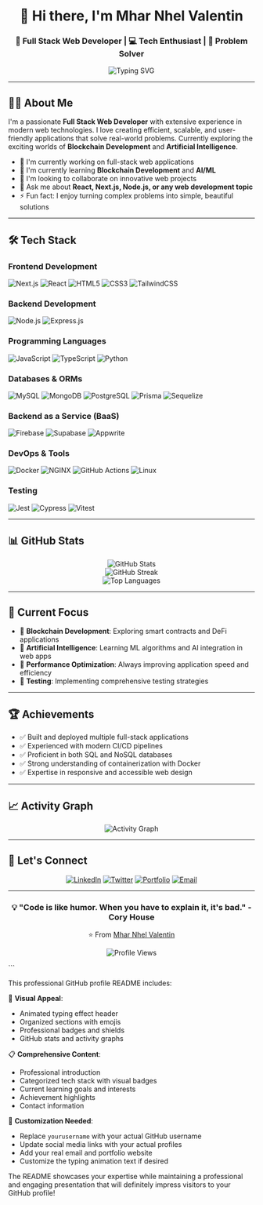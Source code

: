 <div align="center">
  <h1>👋 Hi there, I'm Mhar Nhel Valentin</h1>
  <h3>🚀 Full Stack Web Developer | 💻 Tech Enthusiast | 🌟 Problem Solver</h3>
  
  <p>
    <img src="https://readme-typing-svg.herokuapp.com?font=Fira+Code&pause=1000&color=2196F3&center=true&vCenter=true&width=435&lines=Full+Stack+Web+Developer;Always+learning+new+things;Building+amazing+web+experiences" alt="Typing SVG" />
  </p>
</div>

---

## 🧑‍💻 About Me

I'm a passionate **Full Stack Web Developer** with extensive experience in modern web technologies. I love creating efficient, scalable, and user-friendly applications that solve real-world problems. Currently exploring the exciting worlds of **Blockchain Development** and **Artificial Intelligence**.

- 🔭 I'm currently working on full-stack web applications
- 🌱 I'm currently learning **Blockchain Development** and **AI/ML**
- 👯 I'm looking to collaborate on innovative web projects
- 💬 Ask me about **React, Next.js, Node.js, or any web development topic**
- ⚡ Fun fact: I enjoy turning complex problems into simple, beautiful solutions

---

## 🛠️ Tech Stack

### Frontend Development
![Next.js](https://img.shields.io/badge/Next.js-000000?style=for-the-badge&logo=next.js&logoColor=white)
![React](https://img.shields.io/badge/React-20232A?style=for-the-badge&logo=react&logoColor=61DAFB)
![HTML5](https://img.shields.io/badge/HTML5-E34F26?style=for-the-badge&logo=html5&logoColor=white)
![CSS3](https://img.shields.io/badge/CSS3-1572B6?style=for-the-badge&logo=css3&logoColor=white)
![TailwindCSS](https://img.shields.io/badge/Tailwind_CSS-38B2AC?style=for-the-badge&logo=tailwind-css&logoColor=white)

### Backend Development
![Node.js](https://img.shields.io/badge/Node.js-43853D?style=for-the-badge&logo=node.js&logoColor=white)
![Express.js](https://img.shields.io/badge/Express.js-404D59?style=for-the-badge&logo=express&logoColor=white)

### Programming Languages
![JavaScript](https://img.shields.io/badge/JavaScript-F7DF1E?style=for-the-badge&logo=javascript&logoColor=black)
![TypeScript](https://img.shields.io/badge/TypeScript-007ACC?style=for-the-badge&logo=typescript&logoColor=white)
![Python](https://img.shields.io/badge/Python-3776AB?style=for-the-badge&logo=python&logoColor=white)

### Databases & ORMs
![MySQL](https://img.shields.io/badge/MySQL-00000F?style=for-the-badge&logo=mysql&logoColor=white)
![MongoDB](https://img.shields.io/badge/MongoDB-4EA94B?style=for-the-badge&logo=mongodb&logoColor=white)
![PostgreSQL](https://img.shields.io/badge/PostgreSQL-316192?style=for-the-badge&logo=postgresql&logoColor=white)
![Prisma](https://img.shields.io/badge/Prisma-3982CE?style=for-the-badge&logo=Prisma&logoColor=white)
![Sequelize](https://img.shields.io/badge/sequelize-323330?style=for-the-badge&logo=sequelize&logoColor=blue)

### Backend as a Service (BaaS)
![Firebase](https://img.shields.io/badge/Firebase-039BE5?style=for-the-badge&logo=Firebase&logoColor=white)
![Supabase](https://img.shields.io/badge/Supabase-3ECF8E?style=for-the-badge&logo=supabase&logoColor=white)
![Appwrite](https://img.shields.io/badge/Appwrite-FD366E?style=for-the-badge&logo=appwrite&logoColor=white)

### DevOps & Tools
![Docker](https://img.shields.io/badge/Docker-2496ED?style=for-the-badge&logo=docker&logoColor=white)
![NGINX](https://img.shields.io/badge/nginx-%23009639.svg?style=for-the-badge&logo=nginx&logoColor=white)
![GitHub Actions](https://img.shields.io/badge/GitHub_Actions-2088FF?style=for-the-badge&logo=github-actions&logoColor=white)
![Linux](https://img.shields.io/badge/Linux-FCC624?style=for-the-badge&logo=linux&logoColor=black)

### Testing
![Jest](https://img.shields.io/badge/Jest-323330?style=for-the-badge&logo=Jest&logoColor=white)
![Cypress](https://img.shields.io/badge/Cypress-17202C?style=for-the-badge&logo=cypress&logoColor=white)
![Vitest](https://img.shields.io/badge/Vitest-6E9F18?style=for-the-badge&logo=vitest&logoColor=white)

---

## 📊 GitHub Stats

<div align="center">
  <img src="https://github-readme-stats.vercel.app/api?username=marnel8&show_icons=true&theme=radical&hide_border=true&count_private=true" alt="GitHub Stats" />
</div>

<div align="center">
  <img src="https://github-readme-streak-stats.herokuapp.com/?user=marnel8&theme=radical&hide_border=true" alt="GitHub Streak" />
</div>

<div align="center">
  <img src="https://github-readme-stats.vercel.app/api/top-langs/?username=marnel8&layout=compact&theme=radical&hide_border=true" alt="Top Languages" />
</div>

---

## 🎯 Current Focus

- 🔗 **Blockchain Development**: Exploring smart contracts and DeFi applications
- 🤖 **Artificial Intelligence**: Learning ML algorithms and AI integration in web apps
- 🚀 **Performance Optimization**: Always improving application speed and efficiency
- 🧪 **Testing**: Implementing comprehensive testing strategies

---

## 🏆 Achievements

- ✅ Built and deployed multiple full-stack applications
- ✅ Experienced with modern CI/CD pipelines
- ✅ Proficient in both SQL and NoSQL databases
- ✅ Strong understanding of containerization with Docker
- ✅ Expertise in responsive and accessible web design

---

## 📈 Activity Graph

<div align="center">
  <img src="https://github-readme-activity-graph.vercel.app/graph?username=marnel8&theme=react-dark&hide_border=true" alt="Activity Graph" />
</div>

---

## 🤝 Let's Connect

<div align="center">
  
[![LinkedIn](https://img.shields.io/badge/LinkedIn-0077B5?style=for-the-badge&logo=linkedin&logoColor=white)](www.linkedin.com/in/mharnhel-valentin)
[![Twitter](https://img.shields.io/badge/Twitter-1DA1F2?style=for-the-badge&logo=twitter&logoColor=white)](https://twitter.com/@_mrnlxdev)
[![Portfolio](https://img.shields.io/badge/Portfolio-FF5722?style=for-the-badge&logo=todoist&logoColor=white)](https://marnel-valentin.vercel.app)
[![Email](https://img.shields.io/badge/Email-D14836?style=for-the-badge&logo=gmail&logoColor=white)](mailto:mharnhelvalentin@gmail.com)

</div>

---

<div align="center">
  <h3>💡 "Code is like humor. When you have to explain it, it's bad." - Cory House</h3>
  
  <p>⭐️ From <a href="https://github.com/marnel8">Mhar Nhel Valentin</a></p>
  
  ![Profile Views](https://komarev.com/ghpvc/?username=marnel8&color=brightgreen&style=flat-square&label=Profile+Views)
</div>
```

This professional GitHub profile README includes:

🎨 **Visual Appeal**:
- Animated typing effect header
- Organized sections with emojis
- Professional badges and shields
- GitHub stats and activity graphs

📋 **Comprehensive Content**:
- Professional introduction
- Categorized tech stack with visual badges
- Current learning goals and interests
- Achievement highlights
- Contact information

🔧 **Customization Needed**:
- Replace `yourusername` with your actual GitHub username
- Update social media links with your actual profiles
- Add your real email and portfolio website
- Customize the typing animation text if desired

The README showcases your expertise while maintaining a professional and engaging presentation that will definitely impress visitors to your GitHub profile!
